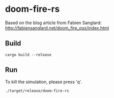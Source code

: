 # doom-fire-rs

Based on the blog article from Fabien Sanglard: http://fabiensanglard.net/doom_fire_psx/index.html

## Build

```
cargo build --release
```

## Run

To kill the simulation, please press 'q'.

```
./target/release/doom-fire-rs
```